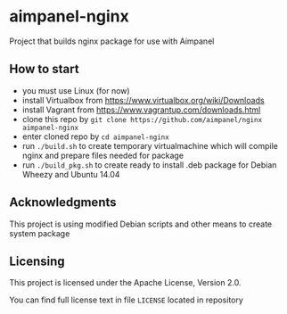 # aimpanel-nginx

Project that builds nginx package for use with Aimpanel

## How to start

- you must use Linux (for now)
- install Virtualbox from https://www.virtualbox.org/wiki/Downloads
- install Vagrant from https://www.vagrantup.com/downloads.html
- clone this repo by `git clone https://github.com/aimpanel/nginx aimpanel-nginx`
- enter cloned repo by `cd aimpanel-nginx`
- run `./build.sh` to create temporary virtualmachine which will compile nginx and prepare files needed for package
- run `./build_pkg.sh` to create ready to install .deb package for Debian Wheezy and Ubuntu 14.04

## Acknowledgments

This project is using modified Debian scripts and other means to create system package

## Licensing

This project is licensed under the Apache License, Version 2.0.

You can find full license text in file `LICENSE` located in repository